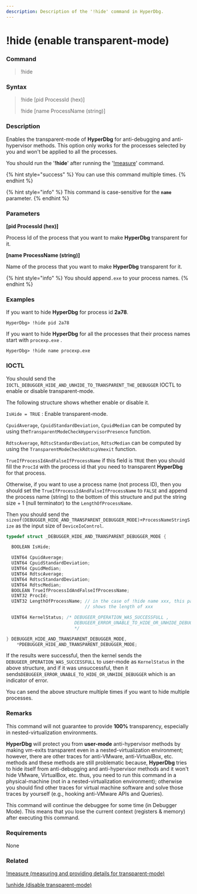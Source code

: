 ```yaml
---
description: Description of the '!hide' command in HyperDbg.
---
```


# !hide (enable transparent-mode)

### Command

> !hide

### Syntax

> !hide \[pid ProcessId (hex)]&#x20;
>
> !hide \[name ProcessName (string)]

### Description

Enables the transparent-mode of **HyperDbg** for anti-debugging and anti-hypervisor methods. This option only works for the processes selected by you and won't be applied to all the processes.

You should run the '**!hide**' after running the '[!measure](https://docs.hyperdbg.org/commands/extension-commands/measure)' command.

{% hint style="success" %}
You can use this command multiple times.
{% endhint %}

{% hint style="info" %}
This command is case-sensitive for the **`name`** parameter.
{% endhint %}

### Parameters

**\[pid ProcessId (hex)]**

Process Id of the process that you want to make **HyperDbg** transparent for it.

**\[name ProcessName (string)]**

Name of the process that you want to make **HyperDbg** transparent for it.

{% hint style="info" %}
You should append`.exe` to your process names.
{% endhint %}

### Examples

If you want to hide **HyperDbg** for process id **2a78**.

```
HyperDbg> !hide pid 2a78
```

If you want to hide **HyperDbg** for all the processes that their process names start with `procexp.exe` .

```
HyperDbg> !hide name procexp.exe
```

### IOCTL

You should send the `IOCTL_DEBUGGER_HIDE_AND_UNHIDE_TO_TRANSPARENT_THE_DEBUGGER` IOCTL to enable or disable transparent-mode.

The following structure shows whether enable or disable it.

`IsHide = TRUE` : Enable transparent-mode.

`CpuidAverage`, `CpuidStandardDeviation`, `CpuidMedian` can be computed by using the`TransparentModeCheckHypervisorPresence` function.

`RdtscAverage`, `RdtscStandardDeviation`, `RdtscMedian` can be computed by using the `TransparentModeCheckRdtscpVmexit` function.

`TrueIfProcessIdAndFalseIfProcessName` if this field is `TRUE` then you should fill the `ProcId` with the process id that you need to transparent **HyperDbg** for that process.

Otherwise, if you want to use a process name (not process ID), then you should set the `TrueIfProcessIdAndFalseIfProcessName` to `FALSE` and append the process name (string) to the bottom of this structure and put the string size + 1 (null terminator) to the `LengthOfProcessName`.

Then you should send the `sizeof(DEBUGGER_HIDE_AND_TRANSPARENT_DEBUGGER_MODE)+ProcessNameStringSize` as the input size of `DeviceIoControl`.

```c
typedef struct _DEBUGGER_HIDE_AND_TRANSPARENT_DEBUGGER_MODE {

  BOOLEAN IsHide;

  UINT64 CpuidAverage;
  UINT64 CpuidStandardDeviation;
  UINT64 CpuidMedian;
  UINT64 RdtscAverage;
  UINT64 RdtscStandardDeviation;
  UINT64 RdtscMedian;
  BOOLEAN TrueIfProcessIdAndFalseIfProcessName;
  UINT32 ProcId;
  UINT32 LengthOfProcessName; // in the case of !hide name xxx, this parameter
                              // shows the length of xxx

  UINT64 KernelStatus; /* DEBUGEER_OPERATION_WAS_SUCCESSFULL ,
                          DEBUGEER_ERROR_UNABLE_TO_HIDE_OR_UNHIDE_DEBUGGER
                          */

} DEBUGGER_HIDE_AND_TRANSPARENT_DEBUGGER_MODE,
    *PDEBUGGER_HIDE_AND_TRANSPARENT_DEBUGGER_MODE;
```

If the results were successful, then the kernel sends the `DEBUGEER_OPERATION_WAS_SUCCESSFULL` to user-mode as `KernelStatus` in the above structure, and if it was unsuccessful, then it sends`DEBUGEER_ERROR_UNABLE_TO_HIDE_OR_UNHIDE_DEBUGGER` which is an indicator of error.

You can send the above structure multiple times if you want to hide multiple processes.

### Remarks

This command will not guarantee to provide **100%** transparency, especially in nested-virtualization environments.

**HyperDbg** will protect you from **user-mode** anti-hypervisor methods by making vm-exits transparent even in a nested-virtualization environment; however, there are other traces for anti-VMware, anti-VirtualBox, etc. methods and these methods are still problematic because, **HyperDbg** tries to hide itself from anti-debugging and anti-hypervisor methods and it won't hide VMware, VirtualBox, etc. thus, you need to run this command in a physical-machine (not in a nested-virtualization environment); otherwise you should find other traces for virtual machine software and solve those traces by yourself (e.g., hooking anti-VMware APIs and Queries).

This command will continue the debuggee for some time (in Debugger Mode). This means that you lose the current context (registers & memory) after executing this command.

### Requirements

None

### Related

[!measure (measuring and providing details for transparent-mode)](https://docs.hyperdbg.org/commands/extension-commands/measure)

[!unhide (disable transparent-mode)](https://docs.hyperdbg.org/commands/extension-commands/unhide)
